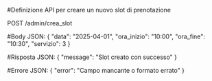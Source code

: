 #Definizione API per creare un nuovo slot di prenotazione

POST /admin/crea_slot

#Body JSON:
{
  "data": "2025-04-01",
  "ora_inizio": "10:00",
  "ora_fine": "10:30",
  "servizio": 3
}

#Risposta JSON:
{ "message": "Slot creato con successo" }

#Errore JSON:
{ "error": "Campo mancante o formato errato" }
